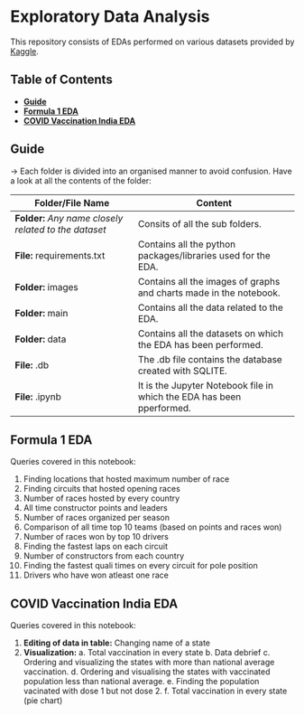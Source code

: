 # Exploratory Data Analysis

This repository consists of EDAs performed on various datasets provided by [Kaggle](https://www.kaggle.com).

## Table of Contents

- [**Guide**](#Guide)
- [**Formula 1 EDA**](#Formul-1-EDA)
- [**COVID Vaccination India EDA**](#COVID-Vaccination-India-EDA)

## Guide

-> Each folder is divided into an organised manner to avoid confusion. Have a look at all the contents of the folder:

| Folder/File Name | Content |
| --- | --- |
| **Folder:** *Any name closely related to the dataset* | Consits of all the sub folders.|
| **File:** requirements.txt | Contains all the python packages/libraries used for the EDA.|
| **Folder:** images | Contains all the images of graphs and charts made in the notebook.|
| **Folder:** main | Contains all the data related to the EDA.|
| **Folder:** data | Contains all the datasets on which the EDA has been performed.|
| **File:** .db | The .db file contains the database created with SQLITE.|
| **File:** .ipynb | It is the Jupyter Notebook file in which the EDA has been pperformed.|

## Formula 1 EDA

Queries covered in this notebook:

1. Finding locations that hosted maximum number of race
2. Finding circuits that hosted opening races
3. Number of races hosted by every country
4. All time constructor points and leaders
5. Number of races organized per season
6. Comparison of all time top 10 teams (based on points and races won)
7. Number of races won by top 10 drivers
8. Finding the fastest laps on each circuit
9. Number of constructors from each country
10. Finding the fastest quali times on every circuit for pole position
11. Drivers who have won atleast one race

## COVID Vaccination India EDA

Queries covered in this notebook:

1. **Editing of data in table:** Changing name of a state
2. **Visualization:**
    a. Total vaccination in every state
    b. Data debrief
    c. Ordering and visualizing the states with more than national average vaccination.
    d. Ordering and visualising the states with vaccinated population less than national average.
    e. Finding the population vacinated with dose 1 but not dose 2.
    f. Total vaccination in every state (pie chart)